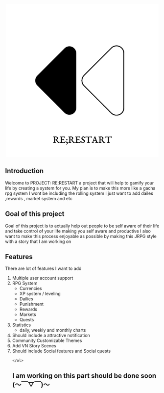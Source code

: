 <p align="center"><img src="https://raw.githubusercontent.com/chibisenpai/Re-Restart/main/logo_small.png" alt="project-image"></p> 

<h2>Introduction</h2> <p id="description"> Welcome to PROJECT: RE;RESTART a project that will help to gamify your life by creating a system for you. My plan is to make this more like a gacha rpg system I wont be including the rolling system I just want to add dailes ,rewards , market system and etc </p> <h2> Goal of this project </h2> <p> Goal of this project is to actually help out people to be self aware of their life and take control of your life making you self aware and productive I also want to make this process enjoyable as possible by making this JRPG style with a story that I am working on </p>   <h2>Features</h2>
	<p>There are lot of features I want to add</p>
	<ol>
	<li>Multiple user account support</li>
	<li>RPG System
	<ul>
	<li>Currencies</li> 
	<li>XP system / leveling</li>
	<li>Dailies</li>
	<li>Punishment</li>
	<li>Rewards</li>
	 <li>Markets</li> 
	 <li>Quests</li> 
	 </ul>
	 </li>
	<li>Statistics
	<ul>
	<li>daily, weekly and monthly charts</li>
	</ul></li>
	<li>Should include a attractive notification</li>
	<li>Community Customizable Themes</li>
	<li>Add VN Story Scenes</li>
	<li>Should include Social features and Social quests</li>
	
	
	</ol>
	

<h2>I am working on this part should be done soon (～￣▽￣)～</h2>

